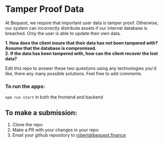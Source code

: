 # Tamper Proof Data

At Bequest, we require that important user data is tamper proof. Otherwise, our system can incorrectly distribute assets if our internal database is breached. 
Only the user is able to update their own data.


**1. How does the client insure that their data has not been tampered with? Assume that the database is compromised.**
<br />
**2. If the data has been tampered with, how can the client recover the lost data?**


Edit this repo to answer these two questions using any technologies you'd like, there any many possible solutions. Feel free to add comments.

### To run the apps:
```npm run start``` in both the frontend and backend

## To make a submission:
1. Clone the repo
2. Make a PR with your changes in your repo
3. Email your github repository to robert@bequest.finance
